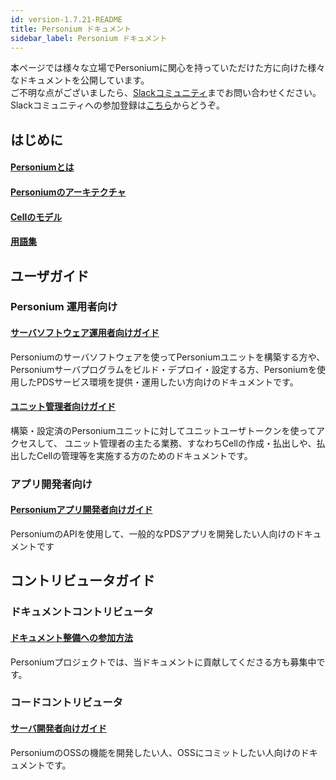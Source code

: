 ```yaml
---
id: version-1.7.21-README
title: Personium ドキュメント
sidebar_label: Personium ドキュメント
---
```


本ページでは様々な立場でPersoniumに関心を持っていただけた方に向けた様々なドキュメントを公開しています。  
ご不明な点がございましたら、[Slackコミュニティ](https://personium-io.slack.com/)までお問い合わせください。  
Slackコミュニティへの参加登録は[こちら](https://bit.ly/Join_Personium_Slack)からどうぞ。

## はじめに

#### [Personiumとは](./overview/001_Introduction.md)
#### [Personiumのアーキテクチャ](./user_guide/001_Personium_Architecture.md)
#### [Cellのモデル](./user_guide/005_Model_construction.md)
#### [用語集](./user_guide/008_Glossary.md)

## ユーザガイド

### Personium 運用者向け

#### [サーバソフトウェア運用者向けガイド](./server-operator/README)

Personiumのサーバソフトウェアを使ってPersoniumユニットを構築する方や、Personiumサーバプログラムをビルド・デプロイ・設定する方、Personiumを使用したPDSサービス環境を提供・運用したい方向けのドキュメントです。

#### [ユニット管理者向けガイド](./unit-administrator/README)

構築・設定済のPersoniumユニットに対してユニットユーザトークンを使ってアクセスして、 ユニット管理者の主たる業務、すなわちCellの作成・払出しや、払出したCellの管理等を実施する方のためのドキュメントです。

### アプリ開発者向け  

#### [Personiumアプリ開発者向けガイド](./app-developer/README)  

PersoniumのAPIを使用して、一般的なPDSアプリを開発したい人向けのドキュメントです

## コントリビュータガイド  

### ドキュメントコントリビュータ

#### [ドキュメント整備への参加方法](./document-writer/README)

Personiumプロジェクトでは、当ドキュメントに貢献してくださる方も募集中です。

### コードコントリビュータ

#### [サーバ開発者向けガイド](./software-developer/)

PersoniumのOSSの機能を開発したい人、OSSにコミットしたい人向けのドキュメントです。
